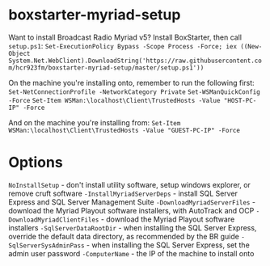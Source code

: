 # boxstarter-myriad-setup

Want to install Broadcast Radio Myriad v5?
Install BoxStarter, then call `setup.ps1`:
`Set-ExecutionPolicy Bypass -Scope Process -Force; iex ((New-Object System.Net.WebClient).DownloadString('https://raw.githubusercontent.com/hcr923fm/boxstarter-myriad-setup/master/setup.ps1'))`

On the machine you're installing onto, remember to run the following first:
`Set-NetConnectionProfile -NetworkCategory Private`
`Set-WSManQuickConfig -Force`
`Set-Item WSMan:\localhost\Client\TrustedHosts -Value "HOST-PC-IP" -Force`

And on the machine you're installing from:
`Set-Item WSMan:\localhost\Client\TrustedHosts -Value "GUEST-PC-IP" -Force`

# Options
`NoInstallSetup` - don't install utility software, setup windows explorer, or remove cruft software
`-InstallMyriadServerDeps` - install SQL Server Express and SQL Server Management Suite
`-DownloadMyriadServerFiles` - download the Myriad Playout software installers, with AutoTrack and OCP
`-DownloadMyriadClientFiles` - download the Myriad Playout software installers
`-SqlServerDataRootDir` - when installing the SQL Server Express, override the default data directory, as recommended by the BR guide
`-SqlServerSysAdminPass` - when installing the SQL Server Express, set the admin user password
`-ComputerName` - the IP of the machine to install onto